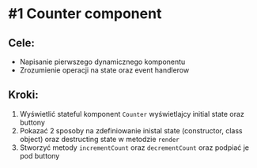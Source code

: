 # #1 Counter component

## Cele:
- Napisanie pierwszego dynamicznego komponentu
- Zrozumienie operacji na state oraz event handlerow

## Kroki:
1. Wyświetlić stateful komponent `Counter` wyświetlajcy initial state oraz buttony
2. Pokazać 2 sposoby na zdefiniowanie inistal state (constructor, class object) oraz destructing state w metodzie `render`
3. Stworzyć metody `incrementCount` oraz `decrementCount` oraz podpiać je pod buttony
